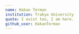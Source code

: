 ```yaml
---
name: Hakan Terman
institution: Trakya University
quote: I exist too, I am here.
github_user: HakanTerman
---
```

